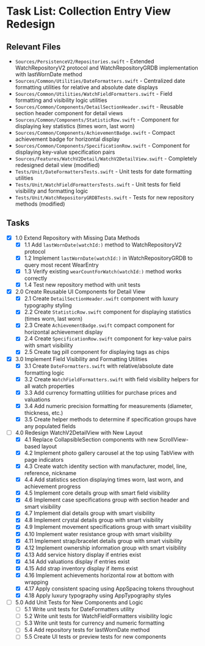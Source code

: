 # Task List: Collection Entry View Redesign

## Relevant Files

- `Sources/PersistenceV2/Repositories.swift` - Extended WatchRepositoryV2 protocol and WatchRepositoryGRDB implementation with lastWornDate method
- `Sources/Common/Utilities/DateFormatters.swift` - Centralized date formatting utilities for relative and absolute date displays
- `Sources/Common/Utilities/WatchFieldFormatters.swift` - Field formatting and visibility logic utilities
- `Sources/Common/Components/DetailSectionHeader.swift` - Reusable section header component for detail views
- `Sources/Common/Components/StatisticRow.swift` - Component for displaying key statistics (times worn, last worn)
- `Sources/Common/Components/AchievementBadge.swift` - Compact achievement badge for horizontal display
- `Sources/Common/Components/SpecificationRow.swift` - Component for displaying key-value specification pairs
- `Sources/Features/WatchV2Detail/WatchV2DetailView.swift` - Completely redesigned detail view (modified)
- `Tests/Unit/DateFormattersTests.swift` - Unit tests for date formatting utilities
- `Tests/Unit/WatchFieldFormattersTests.swift` - Unit tests for field visibility and formatting logic
- `Tests/Unit/WatchRepositoryGRDBTests.swift` - Tests for new repository methods (modified)

## Tasks

- [x] 1.0 Extend Repository with Missing Data Methods
  - [x] 1.1 Add `lastWornDate(watchId:)` method to WatchRepositoryV2 protocol
  - [x] 1.2 Implement `lastWornDate(watchId:)` in WatchRepositoryGRDB to query most recent WearEntry
  - [x] 1.3 Verify existing `wearCountForWatch(watchId:)` method works correctly
  - [x] 1.4 Test new repository method with unit tests

- [x] 2.0 Create Reusable UI Components for Detail View
  - [x] 2.1 Create `DetailSectionHeader.swift` component with luxury typography styling
  - [x] 2.2 Create `StatisticRow.swift` component for displaying statistics (times worn, last worn)
  - [x] 2.3 Create `AchievementBadge.swift` compact component for horizontal achievement display
  - [x] 2.4 Create `SpecificationRow.swift` component for key-value pairs with smart visibility
  - [x] 2.5 Create tag pill component for displaying tags as chips

- [x] 3.0 Implement Field Visibility and Formatting Utilities
  - [x] 3.1 Create `DateFormatters.swift` with relative/absolute date formatting logic
  - [x] 3.2 Create `WatchFieldFormatters.swift` with field visibility helpers for all watch properties
  - [x] 3.3 Add currency formatting utilities for purchase prices and valuations
  - [x] 3.4 Add numeric precision formatting for measurements (diameter, thickness, etc.)
  - [x] 3.5 Create helper methods to determine if specification groups have any populated fields

- [ ] 4.0 Redesign WatchV2DetailView with New Layout
  - [x] 4.1 Replace CollapsibleSection components with new ScrollView-based layout
  - [x] 4.2 Implement photo gallery carousel at the top using TabView with page indicators
  - [x] 4.3 Create watch identity section with manufacturer, model, line, reference, nickname
  - [x] 4.4 Add statistics section displaying times worn, last worn, and achievement progress
  - [x] 4.5 Implement core details group with smart field visibility
  - [x] 4.6 Implement case specifications group with section header and smart visibility
  - [x] 4.7 Implement dial details group with smart visibility
  - [x] 4.8 Implement crystal details group with smart visibility
  - [x] 4.9 Implement movement specifications group with smart visibility
  - [x] 4.10 Implement water resistance group with smart visibility
  - [x] 4.11 Implement strap/bracelet details group with smart visibility
  - [x] 4.12 Implement ownership information group with smart visibility
  - [x] 4.13 Add service history display if entries exist
  - [x] 4.14 Add valuations display if entries exist
  - [x] 4.15 Add strap inventory display if items exist
  - [x] 4.16 Implement achievements horizontal row at bottom with wrapping
  - [x] 4.17 Apply consistent spacing using AppSpacing tokens throughout
  - [x] 4.18 Apply luxury typography using AppTypography styles

- [ ] 5.0 Add Unit Tests for New Components and Logic
  - [ ] 5.1 Write unit tests for DateFormatters utility
  - [ ] 5.2 Write unit tests for WatchFieldFormatters visibility logic
  - [ ] 5.3 Write unit tests for currency and numeric formatting
  - [ ] 5.4 Add repository tests for lastWornDate method
  - [ ] 5.5 Create UI tests or preview tests for new components
